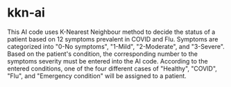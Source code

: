 # kkn-ai

This AI code uses K-Nearest Neighbour method to decide the status of a patient based on 12 symptoms prevalent in COVID and Flu.
Symptoms are categorized into "0-No symptoms", "1-Mild", "2-Moderate", and "3-Severe".
Based on the patient's condition, the corresponding number to the symptoms severity must be entered into the AI code.
According to the entered conditions, one of the four different cases of "Healthy", "COVID", "Flu", and "Emergency condition" will be assigned to a patient.
